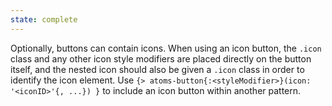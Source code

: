 ```yaml
---
state: complete
---
```


Optionally, buttons can contain icons. When using an icon button, the `.icon` class and any other icon style modifiers are placed directly on the button itself, and the nested icon should also be given a `.icon` class in order to identify the icon element. Use `{> atoms-button{:<styleModifier>}(icon: '<iconID>'{, ...}) }` to include an icon button within another pattern.